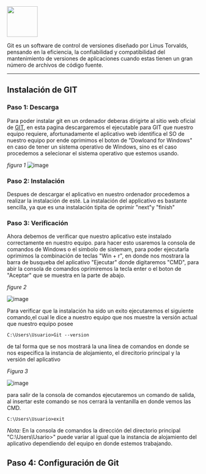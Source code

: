 <img  src="https://github.com/Brayan-Hc11/devicon/blob/master/icons/git/git-original-wordmark.svg" height="80"/>

Git es un software de control de versiones diseñado por Linus Torvalds, pensando en la eficiencia, la confiabilidad y compatibilidad del mantenimiento de versiones de aplicaciones cuando estas tienen un gran número de archivos de código fuente.

***
## Instalación de GIT

### Paso 1: Descarga
Para poder instalar git en un ordenador deberas dirigirte al sitio web oficial de [GIT](https://git-scm.com), en esta pagina descargaremos el ejecutable para GIT que nuestro equipo requiere, afortunadamente el aplicativo web identifica el SO de nuestro equipo por ende oprimimos el boton de "Dowloand for Windows" en caso de tener un sistema operativo de Windows, sino es el caso procedemos a selecionar el sistema operativo que estemos usando.

_figura 1_
![image](https://github.com/Brayan-Hc11/GIT/assets/118775234/398fd2cd-75ee-469a-8136-2fa7d7f82a12)

### Paso 2: Instalación
Despues de descargar el aplicativo en nuestro ordenador procedemos a realizar la instalación de esté. La instalación del applicativo es bastante sencilla, ya que es una instalación tipita de oprimir "next"y "finish"

### Paso 3: Verificación
Ahora debemos de verificar que nuestro aplicativo este instalado correctamente en nuestro equipo. para hacer esto usaremos la consola de comandos de Windows o el simbolo de sistemam, para poder ejecutarla oprimimos la combinación de teclas "Win + r", en donde nos mostrara la barra de busqueba del aplicativo "Ejecutar" donde digitaremos "CMD", para abir la consola de comandos oprimiremos la tecla enter o el boton de "Aceptar" que se muestra en la parte de abajo.  

_figure 2_

![image](https://github.com/Brayan-Hc11/GIT/assets/118775234/cb60e16d-f5f8-4c37-9950-d9e647ef7c59)

Para verificar que la instalación ha sido un exito ejecutaremos el siguiente comando,el cual le dice a nuestro equipo que nos muestre la versión actual que nuestro equipo posee
~~~
C:\Users\Usuario>Git --version
~~~

de tal forma que se nos mostrará la una línea de comandos en donde se nos especifica la instancia de alojamiento, el direcitorio principal y la versión del aplicativo

_Figura 3_

![image](https://github.com/Brayan-Hc11/GIT/assets/118775234/76e85202-b608-4e23-b62c-b8c0038a30e3)

para salir de la consola de comandos ejecutaremos un comando de salida, al insertar este comando se nos cerrará la ventanilla en donde vemos las CMD.
~~~
C:\Users\Usuario>exit
~~~

_Nota:_ En la consola de comandos la dirección del directorio principal "C:\Users\Usario>" puede variar al igual que la instancia de alojamiento del aplicativo dependiendo del equipo en donde estemos trabajando.

## Paso 4: Configuración de Git



